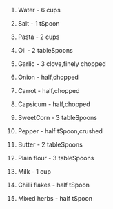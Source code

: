  1. Water - 6 cups
 
 2. Salt - 1 tSpoon

 3. Pasta - 2 cups

 4. Oil   - 2 tableSpoons

 5. Garlic - 3 clove,finely chopped

 6. Onion -  half,chopped

 7. Carrot - half,chopped

 8. Capsicum - half,chopped

 9. SweetCorn - 3 tableSpoons

 10. Pepper  - half tSpoon,crushed

 11. Butter - 2 tableSpoons

 12. Plain flour - 3 tableSpoons

 13. Milk - 1 cup

 14. Chilli flakes - half tSpoon

 15. Mixed herbs - half tSpoon